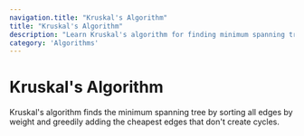 ```yaml
---
navigation.title: "Kruskal's Algorithm"
title: "Kruskal's Algorithm"
description: "Learn Kruskal's algorithm for finding minimum spanning trees using edge-centric greedy approach and union-find data structure."
category: 'Algorithms'
---
```


# Kruskal's Algorithm

Kruskal's algorithm finds the minimum spanning tree by sorting all edges by weight and greedily adding the cheapest edges that don't create cycles.
